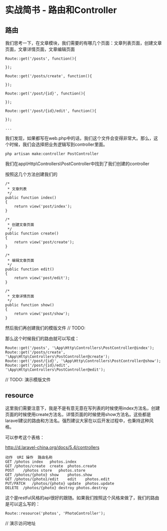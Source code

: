 # 实战简书 - 路由和Controller

## 路由

我们思考一下，在文章模块，我们需要的有哪几个页面：文章列表页面，创建文章页面，文章详情页面，文章编辑页面

```
Route::get('/posts', function(){

});

Route::get('/posts/create', function(){

});

Route::get('/post/{id}', function(){

});

Route::get('/post/{id}/edit', function(){

});

...
```

我们发现，如果都写在web.php中的话，我们这个文件会变得非常大。那么，这个时候，我们会选择把业务逻辑写到controller里面。

```
php artisan make:controller PostController
```
我们在app\Http\Controllers\PostController中找到了我们创建的controller

按照这几个方法创建我们的

```
/*
 * 文章列表
 */
public function index()
{
    return view('post/index');
}

/*
 * 创建文章页面
 */
public function create()
{
    return view('post/create');
}

/*
 * 编辑文章页面
 */
public function edit()
{
    return view('post/edit');
}

/*
 * 文章详情页面
 */
public function show()
{
    return view('post/show');
}
```

然后我们再创建我们的模版文件
// TODO:

那么这个时候我们的路由就可以写成：

```
Route::get('/posts', '\App\Http\Controllers\PostController@index');
Route::get('/posts/create', '\App\Http\Controllers\PostController@create');
Route::get('/post/{id}', '\App\Http\Controllers\PostController@show');
Route::get('/post/{id}/edit', '\App\Http\Controllers\PostController@edit');
```

// TODO: 演示模版文件

## resource

这里我们需要注意下，我是不是有意无意在写列表的时候使用index方法名，创建页面的时候使用create方法名，详情页面的时候使用show方法名。这些都是laravel建议的路由和方法名。强烈建议大家在以后开发过程中，也秉持这种风格。

可以参考这个表格：

http://d.laravel-china.org/docs/5.4/controllers

```
动作	URI	操作	路由名称
GET	/photos	index	photos.index
GET	/photos/create	create	photos.create
POST	/photos	store	photos.store
GET	/photos/{photo}	show	photos.show
GET	/photos/{photo}/edit	edit	photos.edit
PUT/PATCH	/photos/{photo}	update	photos.update
DELETE	/photos/{photo}	destroy	photos.destroy
```
这个是restful风格的api很好的跟随。如果我们按照这个风格来做了，我们的路由是可以这么写的：

```
Route::resource('photos', 'PhotoController');
```

// 演示访问地址
